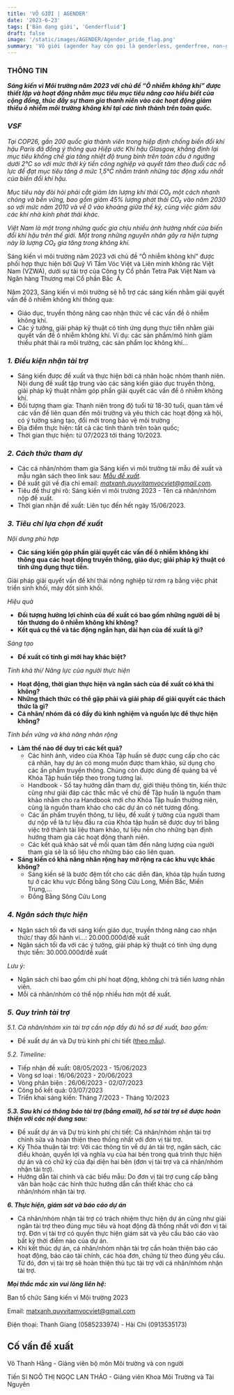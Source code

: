 ```yaml
---
title: 'VÔ GIỚI | AGENDER'
date: '2023-6-23'
tags: ['Bản dạng giới', 'Genderfluid']
draft: false
image: '/static/images/AGENDER/Agender_pride_flag.png'
summary: 'Vô giới (agender hay còn gọi là genderless, genderfree, non-gendered, or ungendered) là thuật ngữ chỉ những người nhận dạng không thuộc giới nào hoặc không nhận dạng giới. Vô tính là người không cho rằng bản thân là nam hay nữ, hoặc cả hai.'
---
```


### THÔNG TIN

***Sáng kiến vì Môi trường năm 2023 với chủ đề “Ô nhiễm không khí” được thiết lập và hoạt động nhằm mục tiêu mục tiêu nâng cao hiểu biết của cộng đồng, thúc đẩy sự tham gia thanh niên vào các hoạt động giảm thiểu ô nhiễm môi trường không khí tại các tỉnh thành trên toàn quốc.***

### ***VSF***

*Tại COP26, gần 200 quốc gia thành viên trong hiệp định chống biến đổi khí hậu Paris đã đồng ý thông qua Hiệp ước Khí hậu Glasgow, khẳng định lại mục tiêu khống chế gia tăng nhiệt độ trung bình trên toàn cầu ở ngưỡng dưới 2°C so với mức thời kỳ tiền công nghiệp và quyết tâm theo đuổi các nỗ lực để đạt mục tiêu tăng ở mức 1,5°C nhằm tránh những tác động xấu nhất của biến đổi khí hậu.*

*Mục tiêu này đòi hỏi phải cắt giảm lớn lượng khí thải CO₂ một cách nhanh chóng và bền vững, bao gồm giảm 45% lượng phát thải CO₂ vào năm 2030 so với mức năm 2010 và về 0 vào khoảng giữa thế kỷ, cùng việc giảm sâu các khí nhà kính phát thải khác.*

*Việt Nam là một trong những quốc gia chịu nhiều ảnh hưởng nhất của biến đổi khí hậu trên thế giới. Một trong những nguyên nhân gây ra hiện tượng này là lượng CO₂ gia tăng trong không khí.*

Sáng kiến vì môi trường năm 2023 với chủ đề “Ô nhiễm không khí” được phối hợp thực hiện bởi Quỹ Vì Tầm Vóc Việt và Liên minh không rác Việt Nam (VZWA), dưới sự tài trợ của Công ty Cổ phần Tetra Pak Việt Nam và Ngân hàng Thương mại Cổ phần Bắc  Á.

Năm 2023, Sáng kiến vì môi trường sẽ hỗ trợ các sáng kiến nhằm giải quyết vấn đề ô nhiễm không khí thông qua:

- Giáo dục, truyền thông nâng cao nhận thức về các vấn đề ô nhiễm không khí.
- Các ý tưởng, giải pháp kỹ thuật có tính ứng dụng thực tiễn nhằm giải quyết vấn đề ô nhiễm không khí. Ví dụ: các sản phẩm/mô hình giảm thiểu phát thải ra môi trường, các sản phẩm lọc không khí…

### ***1. Điều kiện nhận tài trợ***

- Sáng kiến được đề xuất và thực hiện bởi cá nhân hoặc nhóm thanh niên. Nội dung đề xuất tập trung vào các sáng kiến giáo dục truyền thông, giải pháp kỹ thuật nhằm góp phần giải quyết các vấn đề ô nhiễm không khí.
- Đối tượng tham gia: Thanh niên trong độ tuổi từ 18-30 tuổi, quan tâm về các vấn đề liên quan đến môi trường và yêu thích các hoạt động xã hội, có ý tưởng sáng tạo, đổi mới trong bảo vệ môi trường
- Địa điểm thực hiện: tất cả các tỉnh thành trên toàn quốc;
- Thời gian thực hiện: từ 07/2023 tới tháng 10/2023.

### ***2. Cách thức tham dự***

- Các cá nhân/nhóm tham gia Sáng kiến vì môi trường tải mẫu đề xuất và mẫu ngân sách theo link sau: *[Mẫu đề xuất](https://drive.google.com/drive/folders/1-mmgsF6P2Loj9D72iRFi-UhGmkhH1lO5?usp=share_link).*
- Đề xuất gửi về địa chỉ email: *[matxanh.quyvitamvocviet@gmail.com](mailto:matxanh.quyvitamvocviet@gmail.com).*
- Tiêu đề thư ghi rõ: Sáng kiến vì môi trường 2023 - Tên cá nhân/nhóm nộp đề xuất.
- Thời gian nhận đề xuất: Liên tục đến hết ngày 15/06/2023.

### ***3. Tiêu chí lựa chọn đề xuất***

*Nội dung phù hợp*

- **Các sáng kiến góp phần giải quyết các vấn đề ô nhiễm không khí thông qua các hoạt động truyền thông, giáo dục; giải pháp kỹ thuật có tính ứng dụng thực tiễn.**

Giải pháp giải quyết vấn đề khí thải nông nghiệp từ rơm rạ bằng việc phát triển sinh khối, máy đốt sinh khối. 

*Hiệu quả*

- **Đối tượng hưởng lợi chính của đề xuất có bao gồm những người dễ bị tổn thương do ô nhiễm không khí không?**
- **Kết quả cụ thể và tác động ngắn hạn, dài hạn của đề xuất là gì?**

*Sáng tạo*

- **Đề xuất có tính gì mới hay khác biệt?**

*Tính khả thi/ Năng lực của người thực hiện*

- **Hoạt động, thời gian thực hiện và ngân sách của đề xuất có khả thi không?**
- **Những thách thức có thể gặp phải và giải pháp để giải quyết các thách thức là gì?**
- **Cá nhân/ nhóm đã có đầy đủ kinh nghiệm và nguồn lực để thực hiện không?**

*Tính bền vững và khả năng nhân rộng*

- **Làm thế nào để duy trì các kết quả?**
    - Các hình ảnh, video của Khóa Tập huấn sẽ được cung cấp cho các cá nhân, hay dự án có mong muốn được tham khảo, sử dụng cho các ấn phẩm truyền thông. Chúng còn được dùng để quảng bá về Khóa Tập huấn tiếp theo trong tương lai.
    - Handbook - Sổ tay hướng dẫn tham dự, giới thiệu thông tin, kiến thức cũng như giải đáp các thắc mắc về chủ đề Tập huấn là nguồn tham khảo nhằm cho ra Handbook mới cho Khóa Tập huấn thường niên, cũng là nguồn tham khảo cho các dự án có nét tương đồng.
    - Các ấn phẩm truyền thông, tư liệu, đề xuất ý tưởng của người tham dự nộp về là tư liệu đầu ra của Khóa tập huấn sẽ được duy trì bằng việc trở thành tài liệu tham khảo, tư liệu nền cho những bạn định hướng tham gia các hoạt động thanh niên.
    - Các kết quả khảo sát về mối quan tâm đến năng lượng của người tham gia sẽ là số liệu cho những báo cáo liên quan.
- **Sáng kiến có khả năng nhân rộng hay mở rộng ra các khu vực khác không?**
    - Sáng kiến sẽ là bước đệm tốt cho các diễn đàn, khóa tập huấn tương tự ở các khu vực Đồng bằng Sông Cửu Long, Miền Bắc, Miền Trung,…
    - Đồng Bằng Sông Cửu Long

### ***4. Ngân sách thực hiện***

- Ngân sách tối đa với sáng kiến giáo dục, truyền thông nâng cao nhận thức/ thay đổi hành vi…: 20.000.000đ/đề xuất
- Ngân sách tối đa với các ý tưởng, giải pháp kỹ thuật có tính ứng dụng thực tiễn: 30.000.000đ/đề xuất

*Lưu ý:*

- Ngân sách chỉ bao gồm chi phí hoạt động, không chi trả tiền lương nhân viên.
- Mỗi cá nhân/nhóm có thể nộp nhiều hơn một đề xuất.

### ***5. Quy trình tài trợ***

*5.1. Cá nhân/nhóm xin tài trợ cần nộp đầy đủ hồ sơ đề xuất, bao gồm:*

- Đề xuất dự án và Dự trù kinh phí chi tiết ([theo mẫu](https://drive.google.com/drive/folders/1-mmgsF6P2Loj9D72iRFi-UhGmkhH1lO5?usp=share_link)).

*5.2. Timeline:*

- Tiếp nhận đề xuất: 08/05/2023 - 15/06/2023
- Vòng sơ loại : 16/06/2023 - 20/06/2023
- Vòng phản biện : 26/06/2023 - 02/07/2023
- Công bố kết quả: 03/07/2023
- Triển khai sáng kiến: Tháng 7/2023 - Tháng 10/2023

***5.3. Sau khi có thông báo tài trợ (bằng email), hồ sơ tài trợ sẽ được hoàn thiện với các nội dung sau:***

- Đề xuất dự án và Dự trù kinh phí chi tiết: Cá nhân/nhóm nhận tài trợ chỉnh sửa và hoàn thiện theo thống nhất với đơn vị tài trợ.
- Ký Thỏa thuận tài trợ: Với các thông tin về dự án tài trợ, ngân sách, các điều khoản, quyền lợi và nghĩa vụ của hai bên trong quá trình thực hiện dự án và có chữ ký của đại diện hai bên (đơn vị tài trợ và cá nhân/nhóm nhận tài trợ).
- Hướng dẫn tài chính và các biểu mẫu: Do đơn vị tài trợ cung cấp bằng văn bản hoặc các hình thức hướng dẫn cần thiết khác cho cá nhân/nhóm nhận tài trợ.

***6. Thực hiện, giám sát và báo cáo dự án***

- Cá nhân/nhóm nhận tài trợ có trách nhiệm thực hiện dự án cũng như giải ngân tài trợ theo đúng mục tiêu và hoạt động đã thống nhất với đơn vị tài trợ. Đơn vị tài trợ có quyền thực hiện giám sát và yêu cầu báo cáo vào bất kỳ thời điểm nào của dự án.
- Khi kết thúc dự án, cá nhân/nhóm nhận tài trợ cần hoàn thiện báo cáo hoạt động, báo cáo tài chính, các hóa đơn, chứng từ theo đúng yêu cầu. Từ đó, đơn vị tài trợ sẽ hoàn thiện thủ tục tài trợ với cá nhân/nhóm nhận tài trợ.

***Mọi thắc mắc xin vui lòng liên hệ:***

Ban tổ chức Sáng kiến vì Môi trường 2023

Email: matxanh.quyvitamvocviet@gmail.com

Điện thoại: Thanh Giang (0585233974) - Hải Chi (0913535173)

## Cố vấn đề xuất

Võ Thanh Hằng - Giảng viên bộ môn Môi trường và con người

Tiến Sĩ NGÔ THỊ NGỌC LAN THẢO - Giảng viên Khoa Môi Trường và Tài Nguyên
